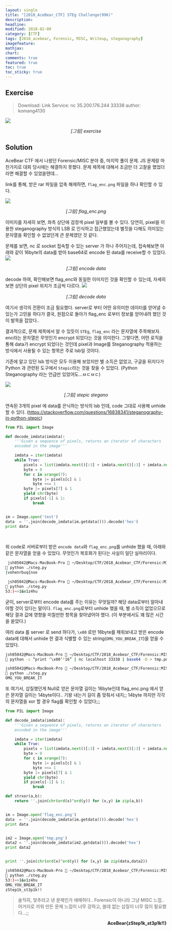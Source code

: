 ```yaml
---
layout: single
title: "[2018_AceBear_CTF] STEg Challenge(996)"
description:
headline:
modified: 2018-02-09
category: [CTF]
tags: [2018_acebear, Forensic, MISC, Writeup, steganography]
imagefeature:
mathjax:
chart:
comments: true
featured: true
toc: true
toc_sticky: true
---
```


## Exercise

> Download: Link
Service: nc 35.200.176.244 33338
author: komang4130

![](/assets/images/2018-02-09-AceBear-CTF-STEg-Challenge-996/exercise.png)
<p align='center'><i>[그림] exercise</i></p>


## Solution

AceBear CTF 에서 나왔던 Forensic/MISC 분야 중, 마지막 풀이 문제. JS 문제랑 마찬가지로 대회 당시에는 해결하지 못했다. 문제 제목에 대해서 조금만 더 고찰을 했었더라면 해결할 수 있었을텐데...

link를 통해, 받은 rar 파일을 압축 해제하면, `flag_enc.png` 파일을 하나 확인할 수 있다.

![](/assets/images/2018-02-09-AceBear-CTF-STEg-Challenge-996/flag_enc.png)
<p align='center'><i>[그림] flag_enc.png</i></p>


이미지를 자세히 보면, 좌측 상단에 검정색 pixel 일부를 볼 수 있다. 당연히, pixel을 이용한 steganography 방식의 LSB 로 인식하고 접근했었는데 별짓을 다해도 의미있는 문자열을 확인할 수 없었던게 큰 문제였던 것 같다.


문제를 보면, nc 로 socket 접속할 수 있는 server 가 하나 주어지는데, 접속해보면 아래와 같이 16byte의 data를 받아 base64로  encode 된 data를 receive할 수 있었다.
![](/assets/images/2018-02-09-AceBear-CTF-STEg-Challenge-996/data_recieve.png)
<p align='center'><i>[그림] encode data</i></p>


decode 하여, 확인해보면 flag_enc와 동일한 이미지인 것을 확인할 수 있는데, 자세히 보면 상단의 pixel 위치가 조금씩 다르다.
![](/assets/images/2018-02-09-AceBear-CTF-STEg-Challenge-996/file1.png)
<p align='center'><i>[그림] decode data</i></p>


여기서 생각의 전환이 조금 필요했다. server로 부터 어떤 유의미한 데이터를 얻어낼 수 있는가 고민을 하다가 결국, 원점으로 돌아가 flag_enc 로부터 정보를 얻어내려 했던 것이 발목을 잡았다..

결과적으로, 문제 제목에서 알 수 있듯이 `STEg`, `flag_enc` 라는 문자열에 주목해보자. enc라는 문자열은 무엇인가 encrypt 되었다는 것을 의미한다. 그렇다면, 어떤 로직을 통해 data가 encrypt 되었다는 것인데 pixel과 Image를 Steganography 적용하는 방식에서 사용될 수 있는 항목은 주로 lsb일 것이다.

기존에 알고 있던 lsb 방식은 모두 이용해 보았지만 별 소득은 없었고, 구글을 뒤지다가 Python 과 관련된 도구에서 `Stepic`라는 것을 찾을 수 있었다. (Python Steganography 라는 언급만 있었어도...ㅂㄷㅂㄷ)

![](/assets/images/2018-02-09-AceBear-CTF-STEg-Challenge-996/stepic.png)
<p align='center'><i>[그림] stepic stegano</i></p>


연속된 3개의 pixel 에 data를 은닉하는 방식의 lsb 인데, code 그대로 사용해 unhide 할 수 있다. (https://stackoverflow.com/questions/16838341/steganography-in-python-stepic)
```python
from PIL import Image

def decode_imdata(imdata):
    '''Given a sequence of pixels, returns an iterator of characters
    encoded in the image'''

    imdata = iter(imdata)
    while True:
        pixels = list(imdata.next()[:3] + imdata.next()[:3] + imdata.next()[:3])
        byte = 0
        for c in xrange(7):
            byte |= pixels[c] & 1
            byte <<= 1
        byte |= pixels[7] & 1
        yield chr(byte)
        if pixels[-1] & 1:
            break


im = Image.open('test')
data  = ''.join(decode_imdata(im.getdata())).decode('hex')
print data
```
<br>

위 code로 서버로부터 받은 `encode data`와 `flag_enc.png`를 unhide 했을 때, 아래와 같은 문자열을 얻을 수 있었다. 무엇인가 복호화가 된다는 사실이 일단 실마리이다.
```bash
 jsh05042@Macs-MacBook-Pro  ~/Desktop/CTF/2018_Acebear_CTF/Forensic:MISC/STEg
 python ./steg.py
|vohenrbuq{nxe
```
```bash
 jsh05042@Macs-MacBook-Pro  ~/Desktop/CTF/2018_Acebear_CTF/Forensic:MISC/STEg
 python ./steg.py
53:)~>1&v1z4hu
```


굳이, server로부터 encode data를 주는 이유는 무엇일까? 해당 data로부터 알아내야할 것이 있다는 말이다. `flag_enc.png`로부터 unhide 했을 때, 별 소득이 없었으므로 해당 결과 값에 영향을 미칠만한 항목을 찾아냈어야 했다. (이 부분에서도 꽤 많은 시간을 쏟았다.)

여러 data 를 server 로 send 하다가, `\x00` 로만 16byte를 채워보내고 받은 encode data에 대해서 unhide 한 결과 식별할 수 있는 string(`OMG_YOU_BREAK_IT`)을 얻을 수 있었다.

```bash
jsh05042@Macs-MacBook-Pro  ~/Desktop/CTF/2018_Acebear_CTF/Forensic:MISC/STEg
 python -c “print ‘\x00’*16” | nc localhost 33338 | base64 -D > tmp.png

jsh05042@Macs-MacBook-Pro  ~/Desktop/CTF/2018_Acebear_CTF/Forensic:MISC/STEg
 python ./steg.py
OMG_YOU_BREAK_IT
```


또 여기서, 삽질했던게 Null로 얻은 문자열 길이는 16byte인데 flag_enc.png 에서 얻은 문자열 길이는 14byte이다.. 기왕 내는거 길이 좀 맞춰서 내지;; 14byte 까지만 각각의 문자열을 xor 할 경우 flag를 확인할 수 있었다;;;
```python
from PIL import Image

def decode_imdata(imdata):
    '''Given a sequence of pixels, returns an iterator of characters
    encoded in the image'''

    imdata = iter(imdata)
    while True:
        pixels = list(imdata.next()[:3] + imdata.next()[:3] + imdata.next()[:3])
        byte = 0
        for c in xrange(7):
            byte |= pixels[c] & 1
            byte <<= 1
        byte |= pixels[7] & 1
        yield chr(byte)
        if pixels[-1] & 1:
            break

def strxor(a,b):
    return ''.join(chr(ord(x)^ord(y)) for (x,y) in zip(a,b))


im = Image.open('flag_enc.png')
data  = ''.join(decode_imdata(im.getdata())).decode('hex')
print data


im2 = Image.open('tmp.png')
data2 = ''.join(decode_imdata(im2.getdata())).decode('hex')
print data2


print ''.join(chr(ord(x)^ord(y)) for (x,y) in zip(data,data2))
```

```bash
jsh05042@Macs-MacBook-Pro  ~/Desktop/CTF/2018_Acebear_CTF/Forensic:MISC/STEg
 python ./steg.py
53:)~>1&v1z4hu
OMG_YOU_BREAK_IT
zStep1k_st3p1k!!
```


> 솔직히, 맞추라고 낸 문제인가 애매하다.. Forensic이 아니라 그냥 MISC 느낌.. 어거지로 끼워 만든 문제 느낌이 너무 강하고, 쓸데 없는 삽질이 너무 많이 필요했다...;;

<p align='right'><strong>AceBear{zStep1k_st3p1k!!}</strong></p>
